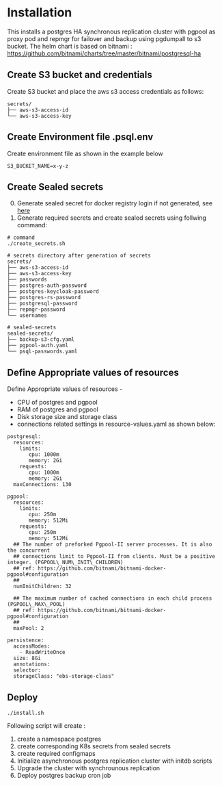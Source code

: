 # Installation
This installs a postgres HA synchronous replication cluster with pgpool as proxy pod and repmgr for failover and backup using pgdumpall to s3 bucket.
The helm chart is based on bitnami : https://github.com/bitnami/charts/tree/master/bitnami/postgresql-ha 

## Create S3 bucket and credentials

Create S3 bucket and place the aws s3 access credentials as follows:

```
secrets/
├── aws-s3-access-id
└── aws-s3-access-key
```
## Create Environment file .psql.env
Create environment file as shown in the example below 

```
S3_BUCKET_NAME=x-y-z
```
## Create Sealed secrets
0. Generate sealed secret for docker registry login if not generated, see [here](../K8s-cluster/sealed-secrets/README.md)
1. Generate required secrets and create sealed secrets using follwing command:
```
# command
./create_secrets.sh

# secrets directory after generation of secrets
secrets/
├── aws-s3-access-id
├── aws-s3-access-key
├── passwords
├── postgres-auth-password
├── postgres-keycloak-password
├── postgres-rs-password
├── postgresql-password
├── repmgr-password
└── usernames

# sealed-secrets
sealed-secrets/
├── backup-s3-cfg.yaml
├── pgpool-auth.yaml
└── psql-passwords.yaml

```

## Define Appropriate values of resources

Define Appropriate values of resources -
- CPU of postgres and pgpool
- RAM of postgres and pgpool
- Disk storage size and storage class
- connections related settings 
in resource-values.yaml as shown below:

```
postgresql:
  resources:
    limits:
       cpu: 1000m
       memory: 2Gi
    requests:
       cpu: 1000m
       memory: 2Gi
  maxConnections: 130

pgpool:
  resources:
    limits:
       cpu: 250m
       memory: 512Mi
    requests:
       cpu: 250m
       memory: 512Mi
  ## The number of preforked Pgpool-II server processes. It is also the concurrent
  ## connections limit to Pgpool-II from clients. Must be a positive integer. (PGPOOL\_NUM\_INIT\_CHILDREN)
  ## ref: https://github.com/bitnami/bitnami-docker-pgpool#configuration
  ##
  numInitChildren: 32

  ## The maximum number of cached connections in each child process (PGPOOL\_MAX\_POOL)
  ## ref: https://github.com/bitnami/bitnami-docker-pgpool#configuration
  ##
  maxPool: 2

persistence:
  accessModes:
    - ReadWriteOnce
  size: 8Gi
  annotations:
  selector:
  storageClass: "ebs-storage-class"

```

## Deploy

```
./install.sh
```

Following script will create :
1. create a namespace postgres
2. create corresponding K8s secrets from sealed secrets
3. create required configmaps
4. Initialize asynchronous postgres replication cluster with initdb scripts 
5. Upgrade the cluster with synchrounous replication
6. Deploy postgres backup cron job
